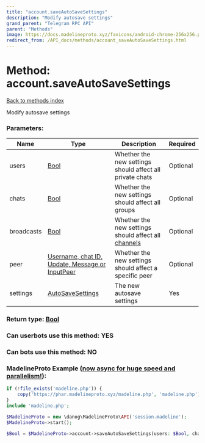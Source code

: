 ```yaml
---
title: "account.saveAutoSaveSettings"
description: "Modify autosave settings"
grand_parent: "Telegram RPC API"
parent: "Methods"
image: https://docs.madelineproto.xyz/favicons/android-chrome-256x256.png
redirect_from: /API_docs/methods/account_saveAutoSaveSettings.html
---
```

# Method: account.saveAutoSaveSettings
[Back to methods index](index.html)



Modify autosave settings

### Parameters:

| Name     |    Type       | Description | Required |
|----------|---------------|-------------|----------|
|users|[Bool](/API_docs/types/Bool.html) | Whether the new settings should affect all private chats | Optional|
|chats|[Bool](/API_docs/types/Bool.html) | Whether the new settings should affect all groups | Optional|
|broadcasts|[Bool](/API_docs/types/Bool.html) | Whether the new settings should affect all [channels](https://core.telegram.org/api/channel) | Optional|
|peer|[Username, chat ID, Update, Message or InputPeer](/API_docs/types/InputPeer.html) | Whether the new settings should affect a specific peer | Optional|
|settings|[AutoSaveSettings](/API_docs/types/AutoSaveSettings.html) | The new autosave settings | Yes|


### Return type: [Bool](/API_docs/types/Bool.html)

### Can userbots use this method: **YES**

### Can bots use this method: **NO**


### MadelineProto Example ([now async for huge speed and parallelism!](https://docs.madelineproto.xyz/docs/ASYNC.html)):


```php
if (!file_exists('madeline.php')) {
    copy('https://phar.madelineproto.xyz/madeline.php', 'madeline.php');
}
include 'madeline.php';

$MadelineProto = new \danog\MadelineProto\API('session.madeline');
$MadelineProto->start();

$Bool = $MadelineProto->account->saveAutoSaveSettings(users: $Bool, chats: $Bool, broadcasts: $Bool, peer: $InputPeer, settings: $AutoSaveSettings, );
```


